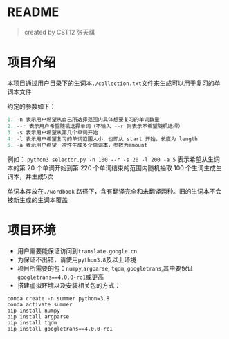 # README
> created by CST12 张天祺

# 项目介绍
本项目通过用户目录下的生词本`./collection.txt`文件来生成可以用于复习的单词本文件

约定的参数如下：
```python
1. -n 表示用户希望从自己所选择范围内具体想要复习的单词数量
2. --r 表示用户希望随机选择单词（不输入 --r 则表示不希望随机选择）
3. -s 表示用户希望从第几个单词开始
4. -l 表示用户希望复习的单词范围大小，也即从 start 开始，长度为 length
5. -a 表示用户希望一次性生成多个单词本，参数为amount
```
例如：
`python3 selector.py -n 100 --r -s 20 -l 200 -a 5` 表示希望从生词本的第 20 个单词开始到第 220 个单词结束的范围内随机抽取 100 个生词生成生词本，并生成5次

单词本存放在`./wordbook` 路径下，含有翻译完全和未翻译两种。旧的生词本不会被新生成的生词本覆盖

# 项目环境
- 用户需要能保证访问到`translate.google.cn`
- 为保证不出错，请使用`python3.8`及以上环境
- 项目所需要的包：`numpy`,`argparse`, `tqdm`, `googletrans`,其中要保证`googletrans==4.0.0-rc1`或更高
- 搭建虚拟环境以及安装相关包的方式：
```shell
conda create -n summer python=3.8
conda activate summer
pip install numpy
pip install argparse
pip install tqdm
pip install googletrans==4.0.0-rc1
```
